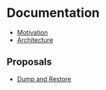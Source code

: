 # Documentation

* [Motivation](https://github.com/NeowayLabs/neosearch/blob/master/docs/motivation.md)
* [Architecture](https://github.com/NeowayLabs/neosearch/blob/master/docs/architecture.md)

## Proposals

* [Dump and Restore](https://github.com/NeowayLabs/neosearch/blob/master/docs/dump-restore.md)


